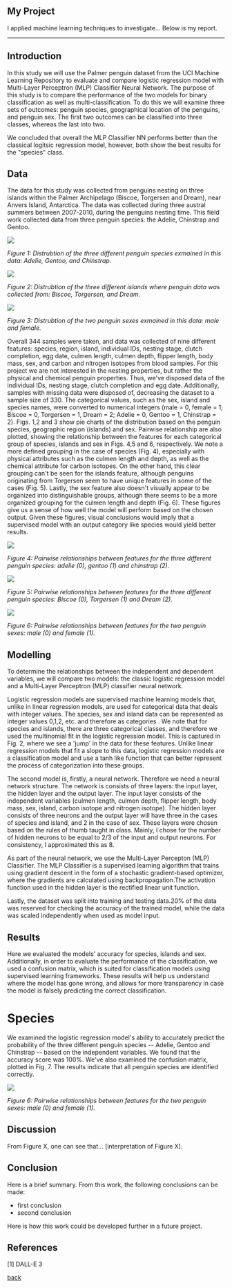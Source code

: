 ## My Project

I applied machine learning techniques to investigate... Below is my report.

***

## Introduction

In this study we will use the Palmer penguin dataset from the UCI Machine Learning Repository to evaluate and compare logistic regression model with Multi-Layer Perceptron (MLP) Classifier Neural Network. The purpose of this study is to compare the performance of the two models for binary classification as well as multi-classification. To do this we will examine three sets of outcomes: penguin species, geographical location of the penguins, and penguin sex. The first two outcomes can be classified into three classes, whereas the last into two.

We concluded that overall the MLP Classifier NN performs better than the classical logitsic regression model, however, both show the best results for the "species" class. 

## Data

The data for this study was collected from penguins nesting on three islands within the Palmer Archipelago (Biscoe, Torgersen and Dream), near Anvers Island, Antarctica. The data was collected during three austral summers between 2007-2010, during the penguins nesting time. This field work collected data from three penguin species: the Adelie, Chinstrap and Gentoo.  

![](assets/IMG/pie.png)

*Figure 1: Distrubtion of the three different penguin species exmained in this data: Adelie, Gentoo, and Chinstrap.*

![](assets/IMG/pie_island.png)

*Figure 2: Distrubtion of the three different islands where penguin data was collected from: Biscoe, Torgersen, and Dream.*

![](assets/IMG/pie_sex.png)

*Figure 3: Distrubtion of the two penguin sexes exmained in this data: male and female.*

Overall 344 samples were taken, and data was collected of nine different features: species, region, island, individual IDs, nesting stage, clutch completion, egg date, culmen length, culmen depth, flipper length, body mass, sex, and carbon and nitrogen isotopes from blood samples. For this project we are not interested in the nesting properties, but rather the physical and chemical penguin properties. Thus, we've disposed data of the individual IDs, nesting stage, clutch completion and egg date. Additionally, samples with missing data were disposed of, decreasing the dataset to a sample size of 330. The categorical values, such as the sex, island and species names, were converted to numerical integers (male = 0, female = 1; Biscoe = 0, Torgersen = 1, Dream = 2; Adelie = 0, Gentoo = 1, Chinstrap = 2). 
Figs. 1,2 and 3 show pie charts of the distribution based on the penguin species, geographic region (islands) and sex. Pairwise relationship are also plotted, showing the relationship between the features for each categorical group of species, islands and sex in Figs. 4,5 and 6, respectively.
We note a more defined grouping in the case of species (Fig. 4), especially with physical attributes such as the culmen length and depth, as well as the chemical attribute for carbon isotopes. On the other hand, this clear grouping can't be seen for the islands feature, although penguins originating from Torgersen seem to have unique features in some of the cases (Fig. 5). Lastly, the sex feature also doesn't visually appear to be organized into distinguishable groups, although there seems to be a more organized grouping for the culmen length and depth (Fig. 6). These figures give us a sense of how well the model will perform based on the chosen output. Given these figures, visual conclusions would imply that a supervised model with an output category like species would yield better results.

![](assets/IMG/pairplot-3.png)

*Figure 4: Pairwise relationships between features for the three different penguin species: adelie (0), gentoo (1) and chinstrap (2).*

![](assets/IMG/pairplot_island.png)

*Figure 5: Pairwise relationships between features for the three different penguin species: Biscoe (0), Torgersen (1) and Dream (2).*

![](assets/IMG/pairplot_sex.png)

*Figure 6: Pairwise relationships between features for the two penguin sexes: male (0) and female (1).*

## Modelling

To determine the relationships between the independent and dependent variables, we will compare two models: the classic logistic regression model and a Multi-Layer Perceptron (MLP) classifier neural network. 

Logistic regression models are supervised machine learning models that, unlike in linear regression models, are used for categorical data that deals with integer values. The species, sex and island data can be represented as integer values 0,1,2, etc. and therefore as categories . We note that for species and islands, there are three categorical classes, and therefore we used the multinomial fit in the logistic regression model. This is captured in Fig. 2, where we see a 'jump' in the data for these features. Unlike linear regression models that fit a slope to this data, logistic regression models are a classification model and use a tanh like function that can better represent the process of categorization into these groups.

The second model is, firstly, a neural network. Therefore we need a neural network structure. The network is consists of three layers: the input layer, the hidden layer and the output layer. The input layer consists of the independent variables (culmen length, culmen depth, flipper length, body mass, sex, island, carbon isotope and nitrogen isotope). The hidden layer consists of three neurons and the output layer will have three in the cases of species and island, and 2 in the case of sex. These layers were chosen based on the rules of thumb taught in class. Mainly, I chose for the number of hidden neurons to be equal to 2/3 of the input and output neurons. For consistency, I approximated this as 8. 

As part of the neural network, we use the Multi-Layer Percepton (MLP) Classifier. The MLP Classifier is a supervised learning algorithm that trains using gradient descent in the form of a stochastic gradient-based optimizer, where the gradients are calculated using backpropagation.The activation function used in the hidden layer is the rectified linear unit function.

Lastly, the dataset was split into training and testing data.$20\%$ of the data was reserved for checking the accuracy of the trained model, while the data was scaled independently when used as model input. 

## Results

Here we evaluated the models' accuracy for species, islands and sex. Additionally, in order to evaluate the performance of the classification, we used a confusion matrix, which is suited for classification models using supervised learning frameworks. These results will help us understand where the model has gone wrong, and allows for more transparency in case the model is falsely predicting the correct classification.

# Species

We examined the logistic regression model's ability to accurately predict the probability of the three different penguin species -- Adelie, Gentoo and Chinstrap -- based on the independent variables. We found that the accuracy score was 100\%. We've also examined the confusion matrix, plotted in Fig. 7. The results indicate that all penguin species are identified correctly.

![](assets/IMG/pairplot_sex.png)

*Figure 6: Pairwise relationships between features for the two penguin sexes: male (0) and female (1).*

## Discussion

From Figure X, one can see that... [interpretation of Figure X].

## Conclusion

Here is a brief summary. From this work, the following conclusions can be made:
* first conclusion
* second conclusion

Here is how this work could be developed further in a future project.

## References
[1] DALL-E 3

[back](./)

